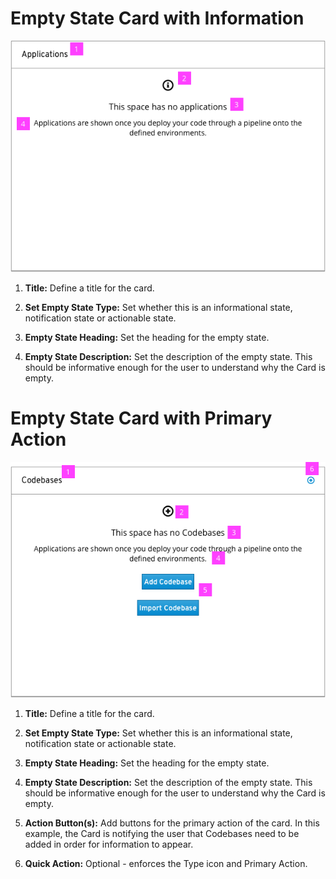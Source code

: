 # Empty State Card with Information

![Title of image](img/empty-state-card-callout-1.png)

  1. **Title:** Define a title for the card.

  2. **Set Empty State Type:** Set whether this is an informational state, notification state or actionable state.

  3. **Empty State Heading:** Set the heading for the empty state.

  4. **Empty State Description:** Set the description of the empty state. This should be informative enough for the user to understand why the Card is empty.

# Empty State Card with Primary Action

![Title of image](img/empty-state-card-callout-2.png)

  1. **Title:** Define a title for the card.

  2. **Set Empty State Type:** Set whether this is an informational state, notification state or actionable state.

  3. **Empty State Heading:** Set the heading for the empty state.

  4. **Empty State Description:** Set the description of the empty state. This should be informative enough for the user to understand why the Card is empty.

  1. **Action Button(s):** Add buttons for the primary action of the card. In this example, the Card is notifying the user that Codebases need to be added in order for information to appear.

  1. **Quick Action:** Optional - enforces the Type icon and Primary Action.
